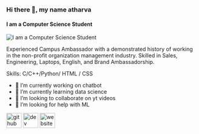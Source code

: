 ### Hi there 👋, my name atharva
#### I am a Computer Science Student
![I am a Computer Science Student](https://arturssmirnovs.github.io/github-profile-readme-generator/images/banner.png)

Experienced Campus Ambassador with a demonstrated history of working in the non-profit organization management industry. Skilled in Sales, Engineering, Laptops, English, and Brand Ambassadorship. 

Skills: C/C++/Python/ HTML / CSS

- 🔭 I’m currently working on chatbot 
- 🌱 I’m currently learning data science 
- 👯 I’m looking to collaborate on yt videos 
- 🤔 I’m looking for help with ML 


[<img src='https://cdn.jsdelivr.net/npm/simple-icons@3.0.1/icons/github.svg' alt='github' height='40'>](https://github.com/atharvawadkar)  [<img src='https://cdn.jsdelivr.net/npm/simple-icons@3.0.1/icons/dev-dot-to.svg' alt='dev' height='40'>](https://dev.to/athxxxx)  [<img src='https://cdn.jsdelivr.net/npm/simple-icons@3.0.1/icons/icloud.svg' alt='website' height='40'>](atharvawadkar.github.io)  


